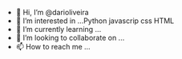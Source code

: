 - 👋 Hi, I’m @darioliveira
- 👀 I’m interested in ...Python javascrip css HTML 
- 🌱 I’m currently learning ...
- 💞️ I’m looking to collaborate on ...
- 📫 How to reach me ...

<!---
darioliveira/darioliveira is a ✨ special ✨ repository because its `README.md` (this file) appears on your GitHub profile.
You can click the Preview link to take a look at your changes.
--->
